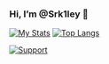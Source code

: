 <!---
Srk1ley/Srk1ley is a ✨ special ✨ repository because its `README.md` (this file) appears on your GitHub profile.
You can click the Preview link to take a look at your changes.
--->

### Hi, I’m @Srk1ley 👋

[![My Stats](https://github-readme-stats.vercel.app/api?username=Srk1ley&theme=dark&show_icons=true)](https://github.com/anuraghazra/github-readme-stats)
[![Top Langs](https://github-readme-stats.vercel.app/api/top-langs/?username=Srk1ley&theme=dark&layout=compact&show_icons=true)](https://github.com/anuraghazra/github-readme-stats)

<a href="https://discord.darkdevelopment.net">
    <img
      alt="Support"
      src="https://img.shields.io/badge/discord-5865F2?logo=discord&logoColor=white&style=for-the-badge"
    />
</a>
